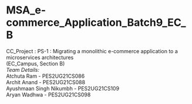 # MSA_e-commerce_Application_Batch9_EC_B
CC_Project : PS-1 : Migrating a monolithic e-commerce application to a microservices architectures <br>
(EC_Campus, Section B) <br>
*Team Details:* <br>
Atchuta Ram - PES2UG21CS086 <br>
Archit Anand - PES2UG21CS088 <br/>
Ayushmaan Singh Nikumbh - PES2UG21CS109 <br>
Aryan Wadhwa - PES2UG21CS098 <br>

